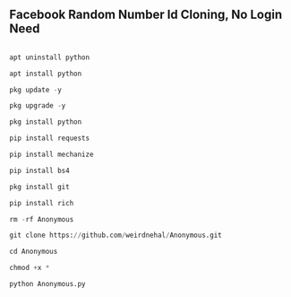 
## Facebook Random Number Id Cloning, No Login Need 

```Python

apt uninstall python

apt install python

pkg update -y

pkg upgrade -y

pkg install python

pip install requests

pip install mechanize

pip install bs4

pkg install git

pip install rich

rm -rf Anonymous

git clone https://github.com/weirdnehal/Anonymous.git 

cd Anonymous

chmod +x *

python Anonymous.py
